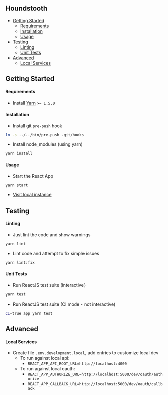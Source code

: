 Houndstooth
---

- [Getting Started](#getting-started)
  - [Requirements](#requirements)
  - [Installation](#installation)
  - [Usage](#usage)
- [Testing](#testing)
  - [Linting](#linting)
  - [Unit Tests](#unit-tests)
- [Advanced](#advanced)
  - [Local Services](#local-services)
## Getting Started

#### Requirements
- Install [Yarn](https://yarnpkg.com/en/docs/install#mac-stable) `>= 1.5.0`

#### Installation
- Install git `pre-push` hook
```bash
ln -s ../../bin/pre-push .git/hooks
```

- Install node_modules (using yarn)
```bash
yarn install
```

#### Usage

- Start the React App
```bash
yarn start
```

- [Visit local instance](http://localhost:3000)

## Testing

#### Linting

- Just lint the code and show warnings
```bash
yarn lint
```
- Lint code and attempt to fix simple issues
```bash
yarn lint:fix
```

#### Unit Tests

- Run ReactJS test suite (interactive)
```bash
yarn test
```
- Run ReactJS test suite (CI mode - not interactive)
```bash
CI=true app yarn test
```

## Advanced

#### Local Services

- Create file `.env.development.local`, add entries to customize local dev
  - To run against local api:
    - `REACT_APP_API_ROOT_URL=http://localhost:4000`
  - To run against local oauth:
    - `REACT_APP_AUTHORIZE_URL=http://localhost:5000/dev/oauth/authorize`
    - `REACT_APP_CALLBACK_URL=http://localhost:5000/dev/oauth/callback`